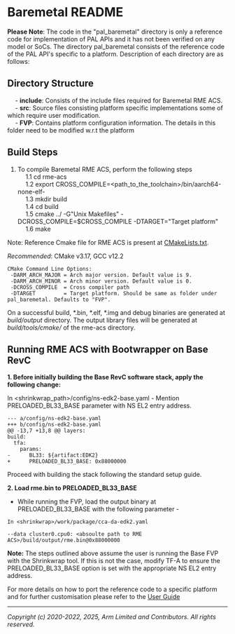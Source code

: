 # Baremetal README
**Please Note**: The code in the "pal_baremetal" directory is only a reference code for implementation of PAL APIs and it has not been verified on any model or SoCs.
The directory pal_baremetal consists of the reference code of the PAL API's specific to a platform.
Description of each directory are as follows:

## Directory Structure

&emsp; - **include**: Consists of the include files required for Baremetal RME ACS. \
&emsp; - **src**: Source files consisting platform specific implementations some of which require user modification. \
&emsp; - **FVP**: Contains platform configuration information. The details in this folder need to be modified w.r.t the platform

## Build Steps

1. To compile Baremetal RME ACS, perform the following steps \
&emsp; 1.1 cd rme-acs \
&emsp; 1.2 export CROSS_COMPILE=<path_to_the_toolchain>/bin/aarch64-none-elf- \
&emsp; 1.3 mkdir build \
&emsp; 1.4 cd build \
&emsp; 1.5 cmake ../ -G"Unix Makefiles" -DCROSS_COMPILE=$CROSS_COMPILE -DTARGET="Target platform" \
&emsp; 1.6 make

Note: Reference Cmake file for RME ACS is present at [CMakeLists.txt](../../CMakeLists.txt).

*Recommended*: CMake v3.17, GCC v12.2
```
CMake Command Line Options:
 -DARM_ARCH_MAJOR = Arch major version. Default value is 9.
 -DARM_ARCH_MINOR = Arch minor version. Default value is 0.
 -DCROSS_COMPILE  = Cross compiler path
 -DTARGET         = Target platform. Should be same as folder under pal_baremetal. Defaults to "FVP".
```

On a successful build, *.bin, *.elf, *.img and debug binaries are generated at *build/output* directory. The output library files will be generated at *build/tools/cmake/* of the rme-acs directory.

## Running RME ACS with Bootwrapper on Base RevC

**1. Before initially building the Base RevC software stack, apply the following change:**

  In <shrinkwrap_path>/config/ns-edk2-base.yaml - Mention PRELOADED_BL33_BASE parameter with NS EL2 entry address.

```
--- a/config/ns-edk2-base.yaml
+++ b/config/ns-edk2-base.yaml
@@ -13,7 +13,8 @@ layers:
build:
  tfa:
    params:
-      BL33: ${artifact:EDK2}
+      PRELOADED_BL33_BASE: 0x88000000
```

  Proceed with building the stack following the standard setup guide.

**2. Load rme.bin to PRELOADED_BL33_BASE**
- While running the FVP, load the output binary at PRELOADED_BL33_BASE with the following parameter -
```
In <shrinkwrap>/work/package/cca-da-edk2.yaml

--data cluster0.cpu0: <absoulte path to RME ACS>/build/output/rme.bin@0x88000000
```

**Note:** The steps outlined above assume the user is running the Base FVP with the Shrinkwrap tool. If this is not the case, modify TF-A to ensure the PRELOADED_BL33_BASE option is set with the appropriate NS EL2 entry address.


For more details on how to port the reference code to a specific platform and for further customisation please refer to the [User Guide](../../Docs/Arm_RME_System_Architecture_Compliance_Suite_Bare-metal_User_Guide.pdf)

-----------------

*Copyright (c) 2020-2022, 2025, Arm Limited and Contributors. All rights reserved.*
